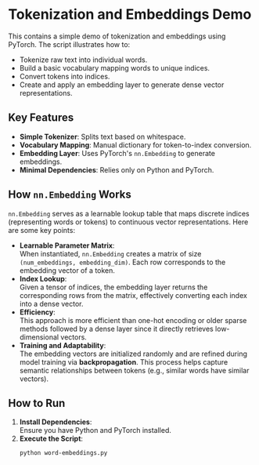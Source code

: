 # Tokenization and Embeddings Demo

This contains a simple demo of tokenization and embeddings using PyTorch. The script illustrates how to:
- Tokenize raw text into individual words.
- Build a basic vocabulary mapping words to unique indices.
- Convert tokens into indices.
- Create and apply an embedding layer to generate dense vector representations.

## Key Features
- **Simple Tokenizer**: Splits text based on whitespace.
- **Vocabulary Mapping**: Manual dictionary for token-to-index conversion.
- **Embedding Layer**: Uses PyTorch's `nn.Embedding` to generate embeddings.
- **Minimal Dependencies**: Relies only on Python and PyTorch.

## How `nn.Embedding` Works
`nn.Embedding` serves as a learnable lookup table that maps discrete indices (representing words or tokens) to continuous vector representations. Here are some key points:
- **Learnable Parameter Matrix**:  
  When instantiated, `nn.Embedding` creates a matrix of size `(num_embeddings, embedding_dim)`. Each row corresponds to the embedding vector of a token.
- **Index Lookup**:  
  Given a tensor of indices, the embedding layer returns the corresponding rows from the matrix, effectively converting each index into a dense vector.
- **Efficiency**:  
  This approach is more efficient than one-hot encoding or older sparse methods followed by a dense layer since it directly retrieves low-dimensional vectors.
- **Training and Adaptability**:  
  The embedding vectors are initialized randomly and are refined during model training via **backpropagation**. This process helps capture semantic relationships between tokens (e.g., similar words have similar vectors).

## How to Run
1. **Install Dependencies**:  
   Ensure you have Python and PyTorch installed.
2. **Execute the Script**:
   ```bash
   python word-embeddings.py
